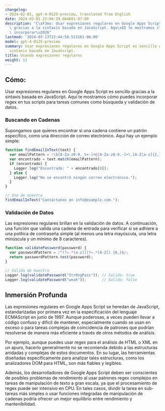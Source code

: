 ```yaml
---
changelog:
- 2024-02-01, gpt-4-0125-preview, translated from English
date: 2024-02-01 22:04:19.664601-07:00
description: "C\xF3mo: Usar expresiones regulares en Google Apps Script es sencillo\
  \ gracias a la sintaxis basada en JavaScript. Aqu\xED te mostramos c\xF3mo puedes\
  \ incorporar\u2026"
lastmod: '2024-03-13T22:44:58.513161-06:00'
model: gpt-4-0125-preview
summary: Usar expresiones regulares en Google Apps Script es sencillo gracias a la
  sintaxis basada en JavaScript.
title: Usando expresiones regulares
weight: 11
---
```


## Cómo:
Usar expresiones regulares en Google Apps Script es sencillo gracias a la sintaxis basada en JavaScript. Aquí te mostramos cómo puedes incorporar regex en tus scripts para tareas comunes como búsqueda y validación de datos.

### Buscando en Cadenas
Supongamos que quieres encontrar si una cadena contiene un patrón específico, como una dirección de correo electrónico. Aquí hay un ejemplo simple:

```javascript
function findEmailInText(text) {
  var emailPattern = /\b[A-Za-z0-9._%+-]+@[A-Za-z0-9.-]+\.[A-Z|a-z]{2,}\b/;
  var encontrado = text.match(emailPattern);
  if (encontrado) {
    Logger.log("Encontrado: " + encontrado[0]);
  } else {
    Logger.log("No se encontró ningún correo electrónico.");
  }
}

// Uso de muestra
findEmailInText("Contáctanos en info@example.com.");
```

### Validación de Datos
Las expresiones regulares brillan en la validación de datos. A continuación, una función que valida una cadena de entrada para verificar si se adhiere a una política de contraseña simple (al menos una letra mayúscula, una letra minúscula y un mínimo de 8 caracteres).

```javascript
function validatePassword(password) {
  var passwordPattern = /^(?=.*[a-z])(?=.*[A-Z]).{8,}$/;
  return passwordPattern.test(password);
}

// Salida de muestra
Logger.log(validatePassword("Str0ngPass")); // Salida: true
Logger.log(validatePassword("weak"));       // Salida: false
```

## Inmersión Profunda
Las expresiones regulares en Google Apps Script se heredan de JavaScript, estandarizadas por primera vez en la especificación del lenguaje ECMAScript en junio de 1997. Aunque poderosas, a veces pueden llevar a código confuso y difícil de mantener, especialmente cuando se usan en exceso o para tareas complejas de coincidencia de patrones que podrían resolverse de manera más eficiente a través de otros métodos de análisis.

Por ejemplo, aunque puedes usar regex para el análisis de HTML o XML en un apuro, hacerlo generalmente no se recomienda debido a las estructuras anidadas y complejas de estos documentos. En su lugar, las herramientas diseñadas específicamente para analizar tales estructuras, como los analizadores DOM para HTML, son más fiables y legibles.

Además, los desarrolladores de Google Apps Script deben ser conscientes de posibles problemas de rendimiento al usar patrones regex complejos en tareas de manipulación de texto a gran escala, ya que el procesamiento de regex puede ser intensivo en CPU. En tales casos, dividir la tarea en sub-tareas más simples o usar funciones integradas de manipulación de cadenas podría ofrecer un mejor equilibrio entre rendimiento y mantenibilidad.
